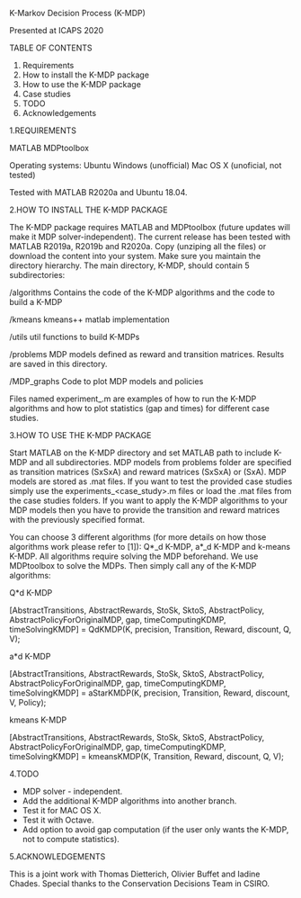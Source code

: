 K-Markov Decision Process (K-MDP)

Presented at ICAPS 2020

TABLE OF CONTENTS
 

1. Requirements
2. How to install the K-MDP package
3. How to use the K-MDP package
4. Case studies
5. TODO
6. Acknowledgements



1.REQUIREMENTS



MATLAB 
MDPtoolbox

Operating systems:	Ubuntu
			Windows (unofficial)
			Mac OS X (unoficial, not tested)

Tested with MATLAB R2020a and Ubuntu 18.04.




2.HOW TO INSTALL THE K-MDP PACKAGE



The K-MDP package requires MATLAB and MDPtoolbox (future updates will make it MDP solver-independent). The current release has been tested with MATLAB R2019a, R2019b and R2020a.
Copy (unziping all the files) or download the content into your system. Make sure you maintain the directory hierarchy. The main directory, K-MDP, should contain 5 subdirectories:

/algorithms	Contains the code of the K-MDP algorithms and the code to build a K-MDP

/kmeans		kmeans++ matlab implementation

/utils		util functions to build K-MDPs

/problems	MDP models defined as reward and transition matrices. Results are saved in this directory.

/MDP_graphs	Code to plot MDP models and policies

Files named experiment_<problem>.m are examples of how to run the K-MDP algorithms and how to plot statistics (gap and times) for different case studies.



3.HOW TO USE THE K-MDP PACKAGE


Start MATLAB on the K-MDP directory and set MATLAB path to include K-MDP and all subdirectories. 
MDP models from problems folder are specified as transition matrices (SxSxA) and reward matrices (SxSxA) or (SxA). MDP models are stored as .mat files. If you want to test the provided case studies simply use the experiments_<case_study>.m files or load the .mat files from the case studies folders. If you want to apply the K-MDP algorithms to your MDP models then you have to provide the transition and reward matrices with the previously specified format.

You can choose 3 different algorithms (for more details on how those algorithms work please refer to [1]): Q*_d K-MDP, a*_d K-MDP and k-means K-MDP. All algorithms require solving the MDP beforehand. We use MDPtoolbox to solve the MDPs. Then simply call any of the K-MDP algorithms:

Q*d K-MDP

[AbstractTransitions, AbstractRewards, StoSk, SktoS, AbstractPolicy, AbstractPolicyForOriginalMDP, gap, timeComputingKDMP, timeSolvingKMDP] = QdKMDP(K, precision, Transition, Reward, discount, Q, V);
 
a*d K-MDP

[AbstractTransitions, AbstractRewards, StoSk, SktoS, AbstractPolicy, AbstractPolicyForOriginalMDP, gap, timeComputingKDMP, timeSolvingKMDP] = aStarKMDP(K, precision, Transition, Reward, discount, V, Policy);
 
kmeans K-MDP

[AbstractTransitions, AbstractRewards, StoSk, SktoS, AbstractPolicy, AbstractPolicyForOriginalMDP, gap, timeComputingKDMP, timeSolvingKMDP] = kmeansKMDP(K, Transition, Reward, discount, Q, V);




4.TODO


- MDP solver - independent.
- Add the additional K-MDP algorithms into another branch.
- Test it for MAC OS X.
- Test it with Octave.
- Add option to avoid gap computation (if the user only wants the K-MDP, not to compute statistics).


5.ACKNOWLEDGEMENTS



This is a joint work with Thomas Dietterich, Olivier Buffet and Iadine Chades.
Special thanks to the Conservation Decisions Team in CSIRO.





